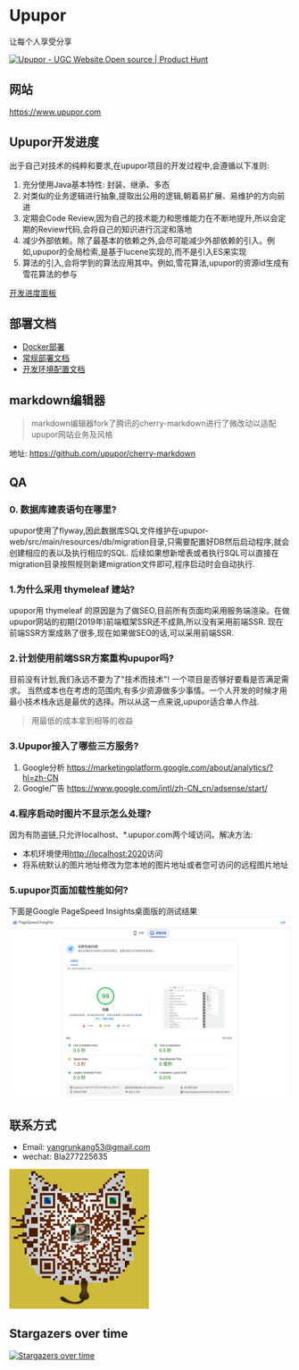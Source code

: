 # Upupor
让每个人享受分享

<a href="https://www.producthunt.com/posts/upupor?utm_source=badge-featured&utm_medium=badge&utm_souce=badge-upupor" target="_blank"><img src="https://api.producthunt.com/widgets/embed-image/v1/featured.svg?post_id=327650&theme=dark" alt="Upupor - UGC Website,Open source | Product Hunt" style="width: 250px; height: 54px;" width="250" height="54" /></a>

## 网站
https://www.upupor.com

## Upupor开发进度
出于自己对技术的纯粹和要求,在upupor项目的开发过程中,会遵循以下准则:
1. 充分使用Java基本特性: 封装、继承、多态
2. 对类似的业务逻辑进行抽象,提取出公用的逻辑,朝着易扩展、易维护的方向前进
3. 定期会Code Review,因为自己的技术能力和思维能力在不断地提升,所以会定期的Review代码,会将自己的知识进行沉淀和落地
4. 减少外部依赖。除了最基本的依赖之外,会尽可能减少外部依赖的引入。例如,upupor的全局检索,是基于lucene实现的,而不是引入ES来实现
5. 算法的引入,会将学到的算法应用其中。例如,雪花算法,upupor的资源id生成有雪花算法的参与

[开发进度面板](https://github.com/users/yangrunkang/projects/1)

## 部署文档
- [Docker部署](docs/deploy/docker部署文档.md)
- [常规部署文档](docs/deploy/常规部署文档.md)
- [开发环境配置文档](docs/deploy/开发环境配置文档.md)

## markdown编辑器
> markdown编辑器fork了腾讯的cherry-markdown进行了微改动以适配upupor网站业务及风格

地址:
https://github.com/upupor/cherry-markdown

## QA
### 0. 数据库建表语句在哪里?
upupor使用了flyway,因此数据库SQL文件维护在upupor-web/src/main/resources/db/migration目录,只需要配置好DB然后启动程序,就会创建相应的表以及执行相应的SQL.
后续如果想新增表或者执行SQL可以直接在migration目录按照规则新建migration文件即可,程序启动时会自动执行.

### 1.为什么采用 thymeleaf 建站?
upupor用 thymeleaf 的原因是为了做SEO,目前所有页面均采用服务端渲染。在做upupor网站的初期(2019年)前端框架SSR还不成熟,所以没有采用前端SSR.
现在前端SSR方案成熟了很多,现在如果做SEO的话,可以采用前端SSR.

### 2.计划使用前端SSR方案重构upupor吗?
目前没有计划,我们永远不要为了"技术而技术"! 一个项目是否够好要看是否满足需求。
当然成本也在考虑的范围内,有多少资源做多少事情。一个人开发的时候才用最小技术栈永远是最优的选择。所以从这一点来说,upupor适合单人作战.
> 用最低的成本拿到相等的收益

### 3.Upupor接入了哪些三方服务?
1. Google分析 https://marketingplatform.google.com/about/analytics/?hl=zh-CN
2. Google广告 https://www.google.com/intl/zh-CN_cn/adsense/start/

### 4.程序启动时图片不显示怎么处理?
因为有防盗链,只允许localhost、*.upupor.com两个域访问。解决方法:
- 本机环境使用[http://localhost:2020](http://localhost:2020)访问
- 将系统默认的图片地址修改为您本地的图片地址或者您可访问的远程图片地址

### 5.upupor页面加载性能如何?
下面是Google PageSpeed Insights桌面版的测试结果
![PageSpeed Insights性能测试](docs/insight.png)

## 联系方式
- Email: yangrunkang53@gmail.com
- wechat: Bla277225635

<img src="docs/wechat.jpg" width="250px" height="250px" alt="微信">

## Stargazers over time
[![Stargazers over time](https://starchart.cc/yangrunkang/upupor.svg)](https://starchart.cc/yangrunkang/upupor)